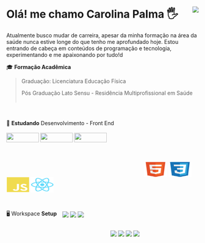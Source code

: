  #  Olá! me chamo Carolina Palma 🖐️ <img align="right" src="https://img.shields.io/badge/Pronouns-She%2FHer-orange">

<a align="center"> Atualmente busco mudar de carreira, apesar da minha formação na área da saúde nunca estive longe do que tenho me aprofundado hoje. Estou entrando de cabeça em conteúdos de programação e tecnologia, experimentando e me apaixonando por tudo!d
</a>

🎓 **Formação Acadêmica** <p>
  
> <p>
>Graduação: Licenciatura Educação Física &ensp;<img align="center" height="13" width="25" src="https://logodownload.org/wp-content/uploads/2015/03/uff-logo-4.png"><p>
>Pós Graduação Lato Sensu - Residência Multiprofissional em Saúde &ensp;<img align="center" height="13" width="25" src="https://logodownload.org/wp-content/uploads/2015/03/uff-logo-4.png">
</p>

&ensp; &ensp; &ensp; &ensp; &ensp; &ensp;  &ensp; &ensp; &ensp; &ensp; &ensp; &ensp; &ensp; &ensp; &ensp; &ensp;  &ensp; &ensp; &ensp; &ensp; &ensp; &ensp; &ensp; &ensp; <p>
  
🔰 **Estudando** Desenvolvimento - Front End <br>
	<br>
	<a href="https://www.udemy.com/course/curso-web/" target="_blank"><img height="25" width="85" src="https://img.shields.io/badge/Udemy-A435F0?style=for-the-badge&logo=Udemy&logoColor=white"></a>
	<a href="https://lms.startse.com/curso/tech-academy-turma-1/aulas/tech-academy-onboarding" target="_blank"><img height="25" width="85" src="https://user-images.githubusercontent.com/95711654/169910358-012bd846-7267-436a-87d9-c86cf5d2a8c4.png"></a>
	<a href="https://hotmart.com/pt-br/marketplace/produtos/devquest-dev-em-dobro/I56659685O" target="_blank"><img height="25" width="85" src="https://www.agenciamestre.com/wp-content/uploads/2015/09/hotmart-logo.png"></a>
	
	
<div style="display: inline_block"><br>
<br>
	  &ensp; &ensp; &ensp; &ensp; &ensp; &ensp; &ensp; &ensp; &ensp; &ensp; &ensp; &ensp; &ensp; &ensp; &ensp; &ensp; &ensp;  &ensp; &ensp; &ensp; &ensp; &ensp; &ensp; &ensp; &ensp; &ensp; &ensp; &ensp; &ensp; &ensp; &ensp; &ensp; &ensp;
	
  <img align="center" alt="img-HTML" height="40" width="60" src="https://raw.githubusercontent.com/devicons/devicon/master/icons/html5/html5-original.svg">
  
  <img align="center" alt="img-CSS" height="40" width="60" src="https://raw.githubusercontent.com/devicons/devicon/master/icons/css3/css3-original.svg">
	
  <img align="center" alt="CP-Js" height="40" width="60" src="https://raw.githubusercontent.com/devicons/devicon/master/icons/javascript/javascript-plain.svg">
	
  <img align="center" alt="img-React" height="40" width="60" src="https://raw.githubusercontent.com/devicons/devicon/master/icons/react/react-original.svg">	
<br>
<br>	
  
  ##
  
🖥️ Workspace **Setup** &ensp; <img align="center" width="150" src="https://img.shields.io/badge/NVIDIA-GTX1650super-76B900?style=for-the-badge&logo=nvidia&logoColor=white">
	<img align="center" width="120" src="https://img.shields.io/badge/Intel%20Core_i5_9th-0071C5?style=for-the-badge&logo=intel&logoColor=white">
  <img align="center" width="120" src="https://img.shields.io/badge/Windows-8_ram-0078D6?style=for-the-badge&logo=windows&logoColor=white">
</div>

##

<div> 
&ensp; &ensp; &ensp; &ensp; &ensp; &ensp; &ensp; &ensp; &ensp; &ensp; &ensp; &ensp; &ensp; &ensp; &ensp; &ensp; &ensp;  &ensp; &ensp; &ensp; &ensp; &ensp; &ensp; &ensp; &ensp;
  <a href="https://instagram.com/medeiros.palma" target="_blank"><img src="https://img.shields.io/badge/-Instagram-%23E4405F?style=for-the-badge&logo=instagram&logoColor=white" target="_blank"></a>
  <a href="Palma#2621" target="_blank"><img src="https://img.shields.io/badge/Palma2621-7289DA?style=for-the-badge&logo=discord&logoColor=white" target="_blank"></a> 
  <a href = "mailto:carolinapalma@id.uff.br"><img src="https://img.shields.io/badge/Gmail-D14836?style=for-the-badge&logo=gmail&logoColor=white" destino ="_blank"></a>
  <a href="https://www.linkedin.com/in/carolina-palma-medeiros-2696a2234/" target="_blank"><img src="https://img.shields.io/badge/-LinkedIn-%230077B5?style=for-the-badge&logo=linkedin&logoColor=white" target="_blank"></a>

